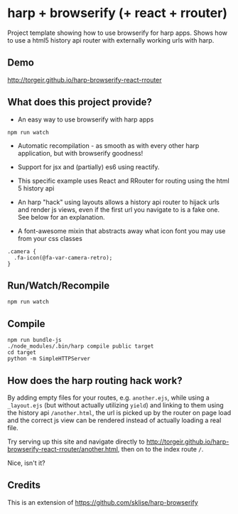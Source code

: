# harp + browserify (+ react + rrouter)

Project template showing how to use browserify for harp apps. Shows how to use a html5 history api router with externally working urls with harp.

## Demo

http://torgeir.github.io/harp-browserify-react-rrouter

## What does this project provide?

- An easy way to use browserify with harp apps

```
npm run watch
```

- Automatic recompilation - as smooth as with every other harp application, but with browserify goodness!

- Support for jsx and (partially) es6 using reactify.

- This specific example uses React and RRouter for routing using the html 5 history api

- An harp "hack" using layouts allows a history api router to hijack urls and render js views, even if the first url you navigate to is a fake one. See below for an explanation.

- A font-awesome mixin that abstracts away what icon font you may use from your css classes

```
.camera {
  .fa-icon(@fa-var-camera-retro);
}
```

## Run/Watch/Recompile

    npm run watch

## Compile

    npm run bundle-js
    ./node_modules/.bin/harp compile public target
    cd target
    python -m SimpleHTTPServer

## How does the harp routing hack work?

By adding empty files for your routes, e.g. `another.ejs`, while using a `_layout.ejs` (but without actually utilizing `yield`) and linking to them using the history api `/another.html`, the url is picked up by the router on page load and the correct js view can be rendered instead of actually loading a real file.

Try serving up this site and navigate directly to http://torgeir.github.io/harp-browserify-react-rrouter/another.html, then on to the index route `/`.

Nice, isn't it?

## Credits

This is an extension of https://github.com/sklise/harp-browserify
